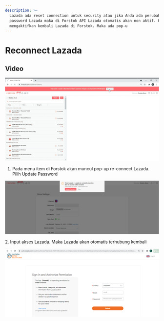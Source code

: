 ```yaml
---
description: >-
  Lazada ada reset connection untuk security atau jika Anda ada perubahan
  password Lazada maka di Forstok API Lazada otomatis akan non aktif. Untuk
  mengaktifkan kembali Lazada di Forstok. Maka ada pop-u
---
```


# Reconnect Lazada

## Video

![](../../.gitbook/assets/reconnect-lazada.gif)

1. Pada menu item di Forstok akan muncul pop-up re-connect Lazada. Pilih Update Password

![](<../../.gitbook/assets/image (219).png>)

2\. Input akses Lazada. Maka Lazada akan otomatis terhubung kembali

![](<../../.gitbook/assets/image (26).png>)
